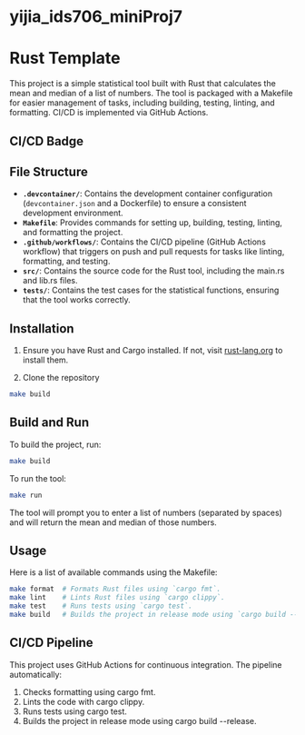 # yijia_ids706_miniProj7

# Rust Template

This project is a simple statistical tool built with Rust that calculates the mean and median of a list of numbers. The tool is packaged with a Makefile for easier management of tasks, including building, testing, linting, and formatting. CI/CD is implemented via GitHub Actions.

## CI/CD Badge

## File Structure

- **`.devcontainer/`**: Contains the development container configuration (`devcontainer.json` and a Dockerfile) to ensure a consistent development environment.
- **`Makefile`**: Provides commands for setting up, building, testing, linting, and formatting the project.
- **`.github/workflows/`**: Contains the CI/CD pipeline (GitHub Actions workflow) that triggers on push and pull requests for tasks like linting, formatting, and testing.
- **`src/`**: Contains the source code for the Rust tool, including the main.rs and lib.rs files.
- **`tests/`**: Contains the test cases for the statistical functions, ensuring that the tool works correctly.


## Installation

1. Ensure you have Rust and Cargo installed. If not, visit [rust-lang.org](https://www.rust-lang.org/learn/get-started) to install them.

2. Clone the repository

```sh
make build 
```

## Build and Run
To build the project, run:
```sh
make build 
```
To run the tool:
```sh
make run 
```
The tool will prompt you to enter a list of numbers (separated by spaces) and will return the mean and median of those numbers.

## Usage
Here is a list of available commands using the Makefile:
```sh
make format  # Formats Rust files using `cargo fmt`.
make lint    # Lints Rust files using `cargo clippy`.
make test    # Runs tests using `cargo test`.
make build   # Builds the project in release mode using `cargo build --release`.
```

## CI/CD Pipeline
This project uses GitHub Actions for continuous integration. The pipeline automatically:

1. Checks formatting using cargo fmt.
2. Lints the code with cargo clippy.
3. Runs tests using cargo test.
4. Builds the project in release mode using cargo build --release.
